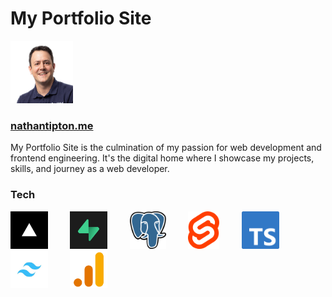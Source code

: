 # My Portfolio Site

<img src="readme-icons/profile.png" width="100">

### [nathantipton.me](https://nathantipton.me)

My Portfolio Site is the culmination of my passion for web development and frontend engineering. It's the digital home where I showcase my projects, skills, and journey as a web developer.

### Tech

<!-- icons for vercel, supabase, postgres, svelte, typescript, tailwindcss, google analytics -->

<img src="readme-icons/vercel.png" alt="Vercel" height="60">&nbsp;&nbsp;&nbsp;&nbsp;&nbsp;&nbsp;&nbsp;&nbsp;
<img src="readme-icons/supabase.png" alt="Supabase" height="60">&nbsp;&nbsp;&nbsp;&nbsp;&nbsp;&nbsp;&nbsp;&nbsp;
<img src="readme-icons/postgres.png" alt="Postgres" height="60">&nbsp;&nbsp;&nbsp;&nbsp;&nbsp;&nbsp;&nbsp;&nbsp;
<img src="readme-icons/svelte.png" alt="Svelte" height="60">&nbsp;&nbsp;&nbsp;&nbsp;&nbsp;&nbsp;&nbsp;&nbsp;
<img src="readme-icons/typescript.png" alt="Typescript" height="60">&nbsp;&nbsp;&nbsp;&nbsp;&nbsp;&nbsp;&nbsp;&nbsp;
<img src="readme-icons/tailwind.png" alt="TailwindCSS" height="60">&nbsp;&nbsp;&nbsp;&nbsp;&nbsp;&nbsp;&nbsp;&nbsp;
<img src="readme-icons/google-analytics.png" alt="Google Analytics" height="60">
